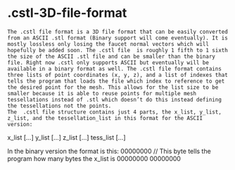 # .cstl-3D-file-format

    The .cstl file format is a 3D file format that can be easily converted from an ASCII .stl format (Binary support will come eventually). It is mostly lossless only losing the faucet normal vectors which will hopefully be added soon. The .cstl file  is roughly 1 fifth to 1 sixth the size of the ASCII .stl file and can be smaller than the binary file. Right now .cstl only supports ASCII but eventually will be available in a binary format as well. The .cstl file format contains three lists of point coordinates (x, y, z), and a list of indexes that tells the program that loads the file which index to reference to get the desired point for the mesh. This allows for the list size to be smaller because it is able to reuse points for multiple mesh tessellations instead of .stl which doesn’t do this instead defining the tessellations not the points.
    The  .cstl file structure contains just 4 parts, the x_list, y_list, z_list, and the tessellation_list in this format for the ASCII version:
x_list [...]
y_list [...]
z_list [...]
tess_list [...]

In the binary version the format is this:
00000000  // This byte tells the program how many bytes the x_list is
00000000 00000000  
